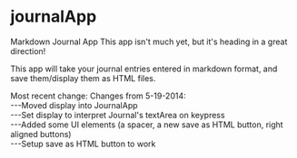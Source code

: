 journalApp
==========

Markdown Journal App
This app isn't much yet, but it's heading in a great direction!

This app will take your journal entries entered in markdown format, and save them/display them as 
HTML files.  

Most recent change:
Changes from 5-19-2014:<br/>
---Moved display into JournalApp<br/>
---Set display to interpret Journal's textArea on keypress<br/>
---Added some UI elements (a spacer, a new save as HTML button, right aligned buttons)<br/>
---Setup save as HTML button to work<br/>

